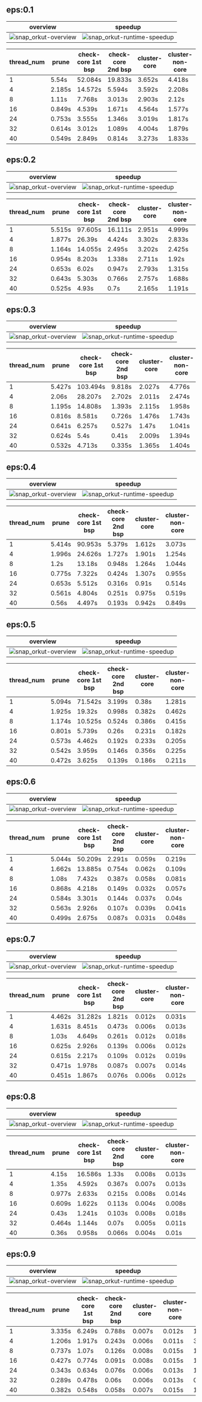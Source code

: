 ## eps:0.1

overview | speedup
--- | ---
![snap_orkut-overview](../../figures/scalability_new2_opt_scheduler/snap_orkut-eps:0.1-min_pts:5-overview.png) | ![snap_orkut-runtime-speedup](../../figures/scalability_new2_opt_scheduler/snap_orkut-eps:0.1-min_pts:5-runtime-speedup.png)

thread_num | prune | check-core 1st bsp | check-core 2nd bsp | cluster-core | cluster-non-core | total | total speedup
--- | --- | --- | --- | --- | --- | --- | ---
1 | 5.54s | 52.084s | 19.833s | 3.652s | 4.418s | 85.53s | 1.000
4 | 2.185s | 14.572s | 5.594s | 3.592s | 2.208s | 28.153s | 3.038
8 | 1.11s | 7.768s | 3.013s | 2.903s | 2.12s | 16.916s | 5.056
16 | 0.849s | 4.539s | 1.671s | 4.564s | 1.577s | 13.202s | 6.479
24 | 0.753s | 3.555s | 1.346s | 3.019s | 1.817s | 10.493s | 8.151
32 | 0.614s | 3.012s | 1.089s | 4.004s | 1.879s | 10.6s | 8.069
40 | 0.549s | 2.849s | 0.814s | 3.273s | 1.833s | 9.321s | 9.176

## eps:0.2

overview | speedup
--- | ---
![snap_orkut-overview](../../figures/scalability_new2_opt_scheduler/snap_orkut-eps:0.2-min_pts:5-overview.png) | ![snap_orkut-runtime-speedup](../../figures/scalability_new2_opt_scheduler/snap_orkut-eps:0.2-min_pts:5-runtime-speedup.png)

thread_num | prune | check-core 1st bsp | check-core 2nd bsp | cluster-core | cluster-non-core | total | total speedup
--- | --- | --- | --- | --- | --- | --- | ---
1 | 5.515s | 97.605s | 16.111s | 2.951s | 4.999s | 127.184s | 1.000
4 | 1.877s | 26.39s | 4.424s | 3.302s | 2.833s | 38.829s | 3.275
8 | 1.164s | 14.055s | 2.495s | 3.202s | 2.425s | 23.344s | 5.448
16 | 0.954s | 8.203s | 1.338s | 2.711s | 1.92s | 15.128s | 8.407
24 | 0.653s | 6.02s | 0.947s | 2.793s | 1.315s | 11.732s | 10.841
32 | 0.643s | 5.303s | 0.766s | 2.757s | 1.688s | 11.159s | 11.397
40 | 0.525s | 4.93s | 0.7s | 2.165s | 1.191s | 9.513s | 13.369

## eps:0.3

overview | speedup
--- | ---
![snap_orkut-overview](../../figures/scalability_new2_opt_scheduler/snap_orkut-eps:0.3-min_pts:5-overview.png) | ![snap_orkut-runtime-speedup](../../figures/scalability_new2_opt_scheduler/snap_orkut-eps:0.3-min_pts:5-runtime-speedup.png)

thread_num | prune | check-core 1st bsp | check-core 2nd bsp | cluster-core | cluster-non-core | total | total speedup
--- | --- | --- | --- | --- | --- | --- | ---
1 | 5.427s | 103.494s | 9.818s | 2.027s | 4.776s | 125.545s | 1.000
4 | 2.06s | 28.207s | 2.702s | 2.011s | 2.474s | 37.457s | 3.352
8 | 1.195s | 14.808s | 1.393s | 2.115s | 1.958s | 21.471s | 5.847
16 | 0.816s | 8.581s | 0.726s | 1.476s | 1.743s | 13.344s | 9.408
24 | 0.641s | 6.257s | 0.527s | 1.47s | 1.041s | 9.937s | 12.634
32 | 0.624s | 5.4s | 0.41s | 2.009s | 1.394s | 9.84s | 12.759
40 | 0.532s | 4.713s | 0.335s | 1.365s | 1.404s | 8.351s | 15.034

## eps:0.4

overview | speedup
--- | ---
![snap_orkut-overview](../../figures/scalability_new2_opt_scheduler/snap_orkut-eps:0.4-min_pts:5-overview.png) | ![snap_orkut-runtime-speedup](../../figures/scalability_new2_opt_scheduler/snap_orkut-eps:0.4-min_pts:5-runtime-speedup.png)

thread_num | prune | check-core 1st bsp | check-core 2nd bsp | cluster-core | cluster-non-core | total | total speedup
--- | --- | --- | --- | --- | --- | --- | ---
1 | 5.414s | 90.953s | 5.379s | 1.612s | 3.073s | 106.434s | 1.000
4 | 1.996s | 24.626s | 1.727s | 1.901s | 1.254s | 31.506s | 3.378
8 | 1.2s | 13.18s | 0.948s | 1.264s | 1.044s | 17.639s | 6.034
16 | 0.775s | 7.322s | 0.424s | 1.307s | 0.955s | 10.786s | 9.868
24 | 0.653s | 5.512s | 0.316s | 0.91s | 0.514s | 7.907s | 13.461
32 | 0.561s | 4.804s | 0.251s | 0.975s | 0.519s | 7.112s | 14.965
40 | 0.56s | 4.497s | 0.193s | 0.942s | 0.849s | 7.044s | 15.110

## eps:0.5

overview | speedup
--- | ---
![snap_orkut-overview](../../figures/scalability_new2_opt_scheduler/snap_orkut-eps:0.5-min_pts:5-overview.png) | ![snap_orkut-runtime-speedup](../../figures/scalability_new2_opt_scheduler/snap_orkut-eps:0.5-min_pts:5-runtime-speedup.png)

thread_num | prune | check-core 1st bsp | check-core 2nd bsp | cluster-core | cluster-non-core | total | total speedup
--- | --- | --- | --- | --- | --- | --- | ---
1 | 5.094s | 71.542s | 3.199s | 0.38s | 1.281s | 81.498s | 1.000
4 | 1.925s | 19.32s | 0.998s | 0.382s | 0.462s | 23.088s | 3.530
8 | 1.174s | 10.525s | 0.524s | 0.386s | 0.415s | 13.027s | 6.256
16 | 0.801s | 5.739s | 0.26s | 0.231s | 0.182s | 7.215s | 11.296
24 | 0.573s | 4.462s | 0.192s | 0.233s | 0.205s | 5.669s | 14.376
32 | 0.542s | 3.959s | 0.146s | 0.356s | 0.225s | 5.23s | 15.583
40 | 0.472s | 3.625s | 0.139s | 0.186s | 0.211s | 4.636s | 17.579

## eps:0.6

overview | speedup
--- | ---
![snap_orkut-overview](../../figures/scalability_new2_opt_scheduler/snap_orkut-eps:0.6-min_pts:5-overview.png) | ![snap_orkut-runtime-speedup](../../figures/scalability_new2_opt_scheduler/snap_orkut-eps:0.6-min_pts:5-runtime-speedup.png)

thread_num | prune | check-core 1st bsp | check-core 2nd bsp | cluster-core | cluster-non-core | total | total speedup
--- | --- | --- | --- | --- | --- | --- | ---
1 | 5.044s | 50.209s | 2.291s | 0.059s | 0.219s | 57.824s | 1.000
4 | 1.662s | 13.885s | 0.754s | 0.062s | 0.109s | 16.474s | 3.510
8 | 1.08s | 7.432s | 0.387s | 0.058s | 0.081s | 9.04s | 6.396
16 | 0.868s | 4.218s | 0.149s | 0.032s | 0.057s | 5.326s | 10.857
24 | 0.584s | 3.301s | 0.144s | 0.037s | 0.04s | 4.109s | 14.073
32 | 0.563s | 2.926s | 0.107s | 0.039s | 0.041s | 3.679s | 15.717
40 | 0.499s | 2.675s | 0.087s | 0.031s | 0.048s | 3.341s | 17.307

## eps:0.7

overview | speedup
--- | ---
![snap_orkut-overview](../../figures/scalability_new2_opt_scheduler/snap_orkut-eps:0.7-min_pts:5-overview.png) | ![snap_orkut-runtime-speedup](../../figures/scalability_new2_opt_scheduler/snap_orkut-eps:0.7-min_pts:5-runtime-speedup.png)

thread_num | prune | check-core 1st bsp | check-core 2nd bsp | cluster-core | cluster-non-core | total | total speedup
--- | --- | --- | --- | --- | --- | --- | ---
1 | 4.462s | 31.282s | 1.821s | 0.012s | 0.031s | 37.61s | 1.000
4 | 1.631s | 8.451s | 0.473s | 0.006s | 0.013s | 10.576s | 3.556
8 | 1.03s | 4.649s | 0.261s | 0.012s | 0.018s | 5.973s | 6.297
16 | 0.625s | 2.926s | 0.139s | 0.006s | 0.012s | 3.71s | 10.137
24 | 0.615s | 2.217s | 0.109s | 0.012s | 0.019s | 2.975s | 12.642
32 | 0.471s | 1.978s | 0.087s | 0.007s | 0.014s | 2.56s | 14.691
40 | 0.451s | 1.867s | 0.076s | 0.006s | 0.012s | 2.415s | 15.573

## eps:0.8

overview | speedup
--- | ---
![snap_orkut-overview](../../figures/scalability_new2_opt_scheduler/snap_orkut-eps:0.8-min_pts:5-overview.png) | ![snap_orkut-runtime-speedup](../../figures/scalability_new2_opt_scheduler/snap_orkut-eps:0.8-min_pts:5-runtime-speedup.png)

thread_num | prune | check-core 1st bsp | check-core 2nd bsp | cluster-core | cluster-non-core | total | total speedup
--- | --- | --- | --- | --- | --- | --- | ---
1 | 4.15s | 16.586s | 1.33s | 0.008s | 0.013s | 22.089s | 1.000
4 | 1.35s | 4.592s | 0.367s | 0.007s | 0.013s | 6.332s | 3.488
8 | 0.977s | 2.633s | 0.215s | 0.008s | 0.014s | 3.849s | 5.739
16 | 0.609s | 1.622s | 0.113s | 0.004s | 0.008s | 2.359s | 9.364
24 | 0.43s | 1.241s | 0.103s | 0.008s | 0.018s | 1.803s | 12.251
32 | 0.464s | 1.144s | 0.07s | 0.005s | 0.011s | 1.695s | 13.032
40 | 0.36s | 0.958s | 0.066s | 0.004s | 0.01s | 1.401s | 15.767

## eps:0.9

overview | speedup
--- | ---
![snap_orkut-overview](../../figures/scalability_new2_opt_scheduler/snap_orkut-eps:0.9-min_pts:5-overview.png) | ![snap_orkut-runtime-speedup](../../figures/scalability_new2_opt_scheduler/snap_orkut-eps:0.9-min_pts:5-runtime-speedup.png)

thread_num | prune | check-core 1st bsp | check-core 2nd bsp | cluster-core | cluster-non-core | total | total speedup
--- | --- | --- | --- | --- | --- | --- | ---
1 | 3.335s | 6.249s | 0.788s | 0.007s | 0.012s | 10.395s | 1.000
4 | 1.206s | 1.917s | 0.243s | 0.006s | 0.011s | 3.386s | 3.070
8 | 0.737s | 1.07s | 0.126s | 0.008s | 0.015s | 1.958s | 5.309
16 | 0.427s | 0.774s | 0.091s | 0.008s | 0.015s | 1.317s | 7.893
24 | 0.343s | 0.634s | 0.076s | 0.006s | 0.013s | 1.074s | 9.679
32 | 0.289s | 0.478s | 0.06s | 0.006s | 0.013s | 0.849s | 12.244
40 | 0.382s | 0.548s | 0.058s | 0.007s | 0.015s | 1.013s | 10.262

